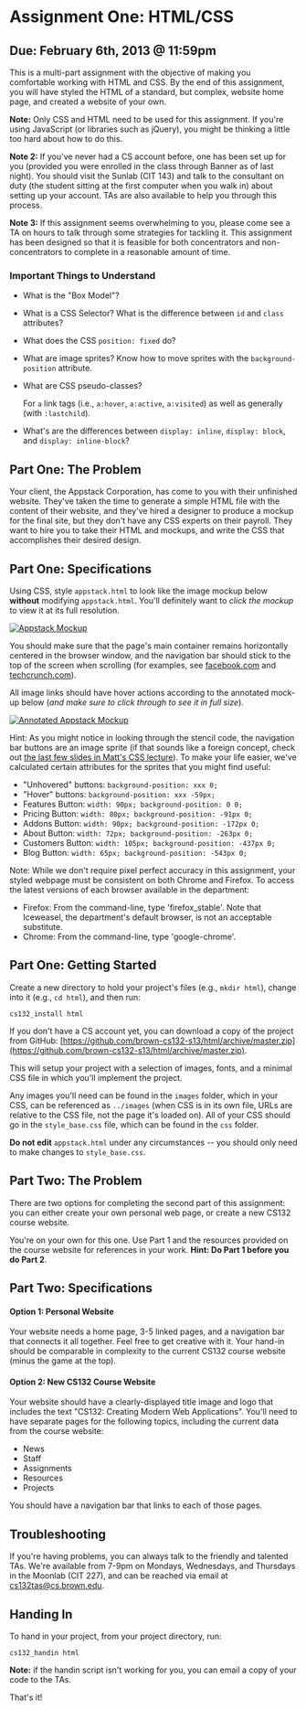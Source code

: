# Assignment One: HTML/CSS
## Due: February 6th, 2013 @ 11:59pm
This is a multi-part assignment with the objective of making you comfortable working with HTML and CSS. By the end of this assignment, you will have styled the HTML of a standard, but complex, website home page, and created a website of your own.

**Note:** Only CSS and HTML need to be used for this assignment. If you're using JavaScript (or libraries such as jQuery), you might be thinking a little too hard about how to do this.

**Note 2:** If you've never had a CS account before, one has been set up for you (provided you were enrolled in the class through Banner as of last night). You should visit the Sunlab (CIT 143) and talk to the consultant on duty (the student sitting at the first computer when you walk in) about setting up your account. TAs are also available to help you through this process.

**Note 3:** If this assignment seems overwhelming to you, please come see a TA on hours to talk through some strategies for tackling it. This assignment has been designed so that it is feasible for both concentrators and non-concentrators to complete in a reasonable amount of time.

### Important Things to Understand
* What is the "Box Model"?
* What is a CSS Selector? What is the difference between `id` and `class` attributes?
* What does the CSS `position: fixed` do?
* What are image sprites? Know how to move sprites with the `background-position` attribute.
* What are CSS pseudo-classes?

    For `a` link tags (i.e., `a:hover`, `a:active`, `a:visited`) as well as generally (with `:lastchild`).
* What's are the differences between `display: inline`, `display: block`, and `display: inline-block`?

## Part One: The Problem
Your client, the Appstack Corporation, has come to you with their unfinished website. They've taken the time to generate a simple HTML file with the content of their website, and they've hired a designer to produce a mockup for the final site, but they don't have any CSS experts on their payroll. They want to hire you to take their HTML and mockups, and write the CSS that accomplishes their desired design.

## Part One: Specifications
Using CSS, style `appstack.html` to look like the image mockup below **without** modifying `appstack.html`. You'll definitely want to *click the mockup* to view it at its full resolution.

[![Appstack Mockup](HTML_part1_mockup.png)](HTML_part1_mockup.png)

You should make sure that the page's main container remains horizontally centered in the browser window, and the navigation bar should stick to the top of the screen when scrolling (for examples, see [facebook.com](http://facebook.com) and [techcrunch.com](http://techcrunch.com)).

All image links should have hover actions according to the annotated mock-up below (*and make sure to click through to see it in full size*).

[![Annotated Appstack Mockup](HTML_part1_annotated.png)](HTML_part1_annotated.png)

Hint: As you might notice in looking through the stencil code, the navigation bar buttons are an image sprite (if that sounds like a foreign concept, check out [the last few slides in Matt's CSS lecture](http://cs.brown.edu/courses/csci1320/lectures/cs132lectCSS.pdf)). To make your life easier, we've calculated certain attributes for the sprites that you might find useful:

* "Unhovered" buttons: `background-position: xxx 0;`
* "Hover" buttons: `background-position: xxx -59px;`
* Features Button: `width: 90px; background-position: 0 0;`
* Pricing Button: `width: 80px; background-position: -91px 0;`
* Addons Button: `width: 90px; background-position: -172px 0;`
* About Button: `width: 72px; background-position: -263px 0;`
* Customers Button: `width: 105px; background-position: -437px 0;`
* Blog Button: `width: 65px; background-position: -543px 0;`

Note: While we don't require pixel perfect accuracy in this assignment, your styled webpage must be consistent on both Chrome and Firefox. To access the latest versions of each browser available in the department:

* Firefox: From the command-line, type 'firefox_stable'. Note that Iceweasel, the department's default browser, is not an acceptable substitute.
* Chrome: From the command-line, type 'google-chrome'.

## Part One: Getting Started
Create a new directory to hold your project's files (e.g., `mkdir html`), change into it (e.g., `cd html`), and then run:

    cs132_install html

If you don't have a CS account yet, you can download a copy of the project from GitHub: [https://github.com/brown-cs132-s13/html/archive/master.zip](https://github.com/brown-cs132-s13/html/archive/master.zip).

This will setup your project with a selection of images, fonts, and a minimal CSS file in which you'll implement the project.

Any images you'll need can be found in the `images` folder, which in your CSS, can be referenced as `../images` (when CSS is in its own file, URLs are relative to the CSS file, not the page it's loaded on). All of your CSS should go in the `style_base.css` file, which can be found in the `css` folder.

**Do not edit** `appstack.html` under any circumstances -- you should only need to make changes to `style_base.css`.

## Part Two: The Problem
There are two options for completing the second part of this assignment: you can either create your own personal web page, or create a new CS132 course website.

You're on your own for this one. Use Part 1 and the resources provided on the course website for references in your work. **Hint: Do Part 1 before you do Part 2**.

## Part Two: Specifications

#### Option 1: Personal Website
Your website needs a home page, 3-5 linked pages, and a navigation bar that connects it all together. Feel free to get creative with it. Your hand-in should be comparable in complexity to the current CS132 course website (minus the game at the top).

#### Option 2: New CS132 Course Website
Your website should have a clearly-displayed title image and logo that includes the text "CS132: Creating Modern Web Applications". You'll need to have separate pages for the following topics, including the current data from the course website:

* News
* Staff
* Assignments
* Resources
* Projects

You should have a navigation bar that links to each of those pages.

## Troubleshooting
If you're having problems, you can always talk to the friendly and talented TAs. We're available from 7-9pm on Mondays, Wednesdays, and Thursdays in the Moonlab (CIT 227), and can be reached via email at [cs132tas@cs.brown.edu](mailto:cs132tas@cs.brown.edu).

## Handing In
To hand in your project, from your project directory, run:

    cs132_handin html

**Note:** if the handin script isn't working for you, you can email a copy of your code to the TAs.

That's it!

